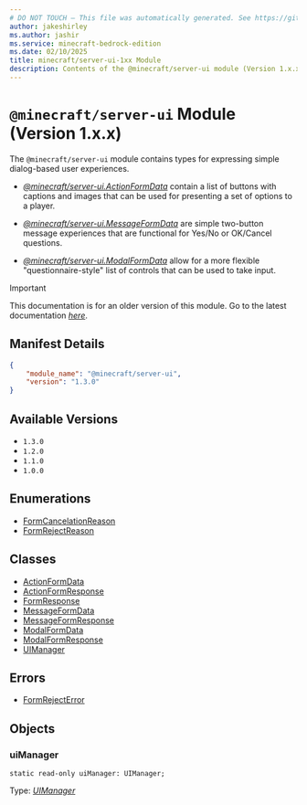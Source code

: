```yaml
---
# DO NOT TOUCH — This file was automatically generated. See https://github.com/mojang/minecraftapidocsgenerator to modify descriptions, examples, etc.
author: jakeshirley
ms.author: jashir
ms.service: minecraft-bedrock-edition
ms.date: 02/10/2025
title: minecraft/server-ui-1xx Module
description: Contents of the @minecraft/server-ui module (Version 1.x.x)
---
```

# `@minecraft/server-ui` Module (Version 1.x.x)

The `@minecraft/server-ui` module contains types for expressing simple dialog-based user experiences.



  * [*@minecraft/server-ui.ActionFormData*](../../../priorscriptapi/minecraft/server-ui-1xx/ActionFormData.md) contain a list of buttons with captions and images that can be used for presenting a set of options to a player.

  * [*@minecraft/server-ui.MessageFormData*](../../../priorscriptapi/minecraft/server-ui-1xx/MessageFormData.md) are simple two-button message experiences that are functional for Yes/No or OK/Cancel questions.

  * [*@minecraft/server-ui.ModalFormData*](../../../priorscriptapi/minecraft/server-ui-1xx/ModalFormData.md) allow for a more flexible "questionnaire-style" list of controls that can be used to take input.

> [!IMPORTANT]
> This documentation is for an older version of this module. Go to the latest documentation [*here*](../../../scriptapi/minecraft/server-ui/minecraft-server-ui.md).

## Manifest Details
```json
{
    "module_name": "@minecraft/server-ui",
    "version": "1.3.0"
}
```

## Available Versions
- `1.3.0`
- `1.2.0`
- `1.1.0`
- `1.0.0`

## Enumerations
- [FormCancelationReason](FormCancelationReason.md)
- [FormRejectReason](FormRejectReason.md)

## Classes
- [ActionFormData](ActionFormData.md)
- [ActionFormResponse](ActionFormResponse.md)
- [FormResponse](FormResponse.md)
- [MessageFormData](MessageFormData.md)
- [MessageFormResponse](MessageFormResponse.md)
- [ModalFormData](ModalFormData.md)
- [ModalFormResponse](ModalFormResponse.md)
- [UIManager](UIManager.md)

## Errors
- [FormRejectError](FormRejectError.md)

## Objects
  
### **uiManager**
`static read-only uiManager: UIManager;`

Type: [*UIManager*](UIManager.md)

